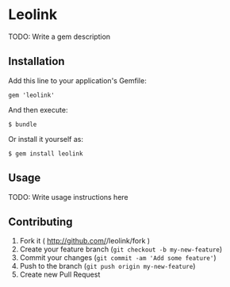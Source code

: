 # Leolink

TODO: Write a gem description

## Installation

Add this line to your application's Gemfile:

    gem 'leolink'

And then execute:

    $ bundle

Or install it yourself as:

    $ gem install leolink

## Usage

TODO: Write usage instructions here

## Contributing

1. Fork it ( http://github.com/<my-github-username>/leolink/fork )
2. Create your feature branch (`git checkout -b my-new-feature`)
3. Commit your changes (`git commit -am 'Add some feature'`)
4. Push to the branch (`git push origin my-new-feature`)
5. Create new Pull Request
